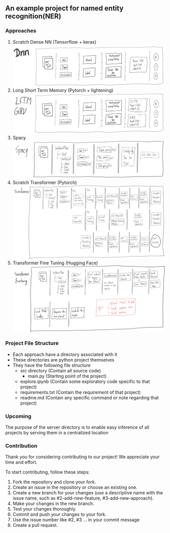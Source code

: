 ## An example project for named entity recognition(NER)

### Approaches
1. Scratch Dense NN (Tensorflow + keras)
![alt text](assets/DNN.png)
2. Long Short Term Memory (Pytorch + lightening)
![alt text](assets/LSTM.png)
3. Spacy
![alt text](assets/SPACY.png)
4. Scratch Transformer (Pytorch)
![alt text](assets/TRANSFORMER.png)
5. Transformer Fine Tuning (Hugging Face)
![alt text](assets/TRANSFINE.png)

### Project File Structure

- Each approach have a directory associated with it
- These directories are python project themselves
- They have the following file structure
  - src directory (Contain all source code)
    - main.py (Starting point of the project)
  - explore.ipynb (Contain some exploratory code specific to that project)
  - requirements.txt (Contain the requirement of that project)
  - readme.md (Contain any specific command or note regarding that project)

### Upcoming
The purpose of the server directory is to enable easy inference of all projects by serving them in a centralized location

### Contribution
Thank you for considering contributing to our project! We appreciate your time and effort.

To start contributing, follow these steps:
1. Fork the repository and clone your fork.
2. Create an issue in the repository or choose an existing one.
3. Create a new branch for your changes (use a descriptive name with the issue name, such as #2-add-new-feature, #3-add-new-approach).
4. Make your changes in the new branch.
5. Test your changes thoroughly.
6. Commit and push your changes to your fork.
7. Use the issue number like #2, #3 ... in your commit message
8. Create a pull request.
